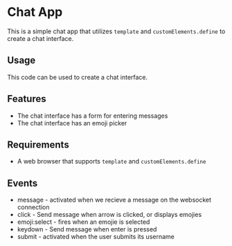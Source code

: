 # Chat App

This is a simple chat app that utilizes `template` and `customElements.define` to create a chat interface.

## Usage

This code can be used to create a chat interface.

## Features

- The chat interface has a form for entering messages
- The chat interface has an emoji picker

## Requirements

- A web browser that supports `template` and `customElements.define`

## Events
- message - activated when we recieve a message on the websocket connection
- click - Send message when arrow is clicked, or displays emojies
- emoji:select - fires when an emojie is selected
- keydown - Send message when enter is pressed
- submit - activated when the user submits its username